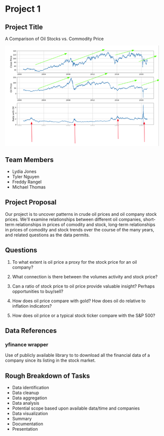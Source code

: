 # Project 1

## Project Title

A Comparison of Oil Stocks vs. Commodity Price

![result](images/result.png)

## Team Members

* Lydia Jones
* Tyler Nguyen
* Freddy Rangel
* Michael Thomas

## Project Proposal

Our project is to uncover patterns in crude oil prices and oil company stock prices. We'll examine relationships between different oil companies, short-term relationships in prices of comodity and stock, long-term relationships in prices of comodity and stock trends over the course of the many years, and related questions as the data permits.

## Questions 

1. To what extent is oil price a proxy for the stock price for an oil company?

2. What connection is there between the volumes activity and stock price?

3. Can a ratio of stock price to oil price provide valuable insight? Perhaps opportunities to buy/sell?

4. How does oil price compare with gold? How does oil do relative to inflation indicators? 

5. How does oil price or a typical stock ticker compare with the S&P 500? 

## Data References

### yfinance wrapper
Use of publicly available library to to download all the financial data of a company since its listing in the stock market.

## Rough Breakdown of Tasks

* Data identification
* Data cleanup
* Data aggregation
* Data analysis
* Potential scope based upon available data/time and companies
* Data visualization
* Summary
* Documentation
* Presentation